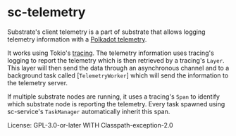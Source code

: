 # sc-telemetry

Substrate's client telemetry is a part of substrate that allows logging telemetry information
with a [Polkadot telemetry](https://github.com/paritytech/substrate-telemetry).

It works using Tokio's [tracing](https://github.com/tokio-rs/tracing/). The telemetry
information uses tracing's logging to report the telemetry which is then retrieved by a
tracing's `Layer`. This layer will then send the data through an asynchronous channel and to a
background task called [`TelemetryWorker`] which will send the information to the telemetry
server.

If multiple substrate nodes are running, it uses a tracing's `Span` to identify which substrate
node is reporting the telemetry. Every task spawned using sc-service's `TaskManager`
automatically inherit this span.

License: GPL-3.0-or-later WITH Classpath-exception-2.0
